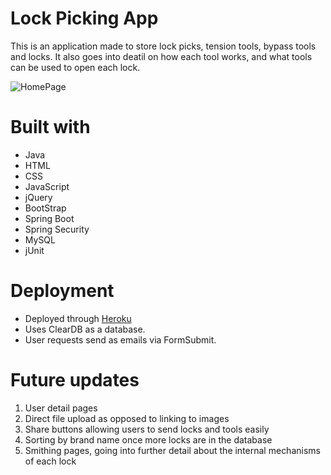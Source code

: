 <h1>Lock Picking App</h1>

This is an application made to store lock picks, tension tools, bypass tools and locks. It also goes into deatil on how each tool works, and what tools can be used to open each lock.

![HomePage](https://user-images.githubusercontent.com/85071007/174098067-b25ea2e5-380f-4a73-ba6b-d9f78b5fc636.JPG)

<h1>Built with</h1>

<ul>
  <li>Java</li>
  <li>HTML</li>
  <li>CSS</li>
  <li>JavaScript</li>
  <li>jQuery</li>
  <li>BootStrap</li>
  <li>Spring Boot</li>
  <li>Spring Security</li>
  <li>MySQL</li>
  <li>jUnit</li>
</ul>

<h1>Deployment</h1>
<ul>
  <li>Deployed through <a href="https://lockpickingapp.herokuapp.com/">Heroku</a></li>
  <li>Uses ClearDB as a database.</li>
  <li>User requests send as emails via FormSubmit.</li>
</ul>

<h1>Future updates</h1>
<ol>
  <li>User detail pages</li>
  <li>Direct file upload as opposed to linking to images</li>
  <li>Share buttons allowing users to send locks and tools easily</li>
  <li>Sorting by brand name once more locks are in the database</li>
  <li>Smithing pages, going into further detail about the internal mechanisms of each lock</li>
</ol>
